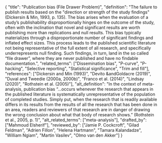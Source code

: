 {
    "title": "Publication bias (File Drawer Problem)",
    "definition": "The failure to publish results based on the \"direction or strength of the study findings\" (Dickersin & Min, 1993, p. 135). The bias arises when the evaluation of a study’s publishability disproportionally hinges on the outcome of the study, often with the inclination that novel and significant results are worth publishing more than replications and null results. This bias typically materializes through a disproportionate number of significant findings and inflated effect sizes. This process leads to the published scientific literature not being representative of the full extent of all research, and specifically underrepresents null finding. Such findings, in turn, land in the so called “file drawer”, where they are never published and have no findable documentation.",
    "related_terms": ["Dissemination bias", "P-curve", "P-hacking", "Selective reporting", "Statistical significance", "Trim and fill"],
    "references": ["Dickersin and Min (1993)", "Devito &andGoldacre (2019)", "Duval and Tweedie (2000a, 2000b)", "Franco et al. (2014)", "Lindsay (2020)", "Rothstein et al. (2005)"],
    "alt_definition": "In the context of meta-analysis, publication bias “...occurs whenever the research that appears in the published literature is systematically unrepresentative of the population of completed studies. Simply put, when the research that is readily available differs in its results from the results of all the research that has been done in an area, readers and reviewers of that research are in danger of drawing the wrong conclusion about what that body of research shows.” (Rothstein et al., 2005, p. 1)",
    "alt_related_terms": ["meta-analysis"],
    "drafted_by": ["Mahmoud Elsherif"],
    "reviewed_by": ["Jamie P. Cockcroft", "Gilad Feldman", "Adrien Fillon", "Helena Hartmann", "Tamara Kalandadze", "William Ngiam", "Martin Vasilev", "Olmo van den Akker"]
  }

